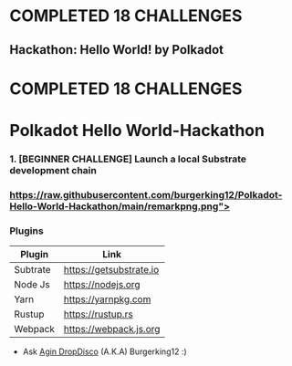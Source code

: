 # COMPLETED 18 CHALLENGES
## Hackathon: Hello World! by Polkadot
# COMPLETED 18 CHALLENGES

# Polkadot Hello World-Hackathon


### 1. [BEGINNER CHALLENGE] Launch a local Substrate development chain
### https://raw.githubusercontent.com/burgerking12/Polkadot-Hello-World-Hackathon/main/remarkpng.png">






### Plugins

| Plugin | Link |
| ------ | ------ |
| Subtrate | https://getsubstrate.io |
| Node Js | https://nodejs.org |
| Yarn | https://yarnpkg.com |
| Rustup | https://rustup.rs |
| Webpack |https://webpack.js.org |'

* Ask [Agin DropDisco](https://twitter.com/agin_webdev) (A.K.A) Burgerking12 :)
